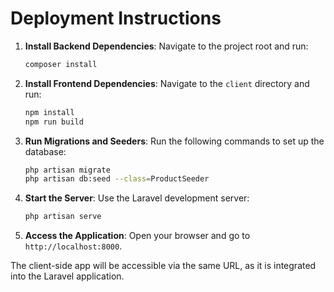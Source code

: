 
# Deployment Instructions

1. **Install Backend Dependencies**:
   Navigate to the project root and run:
   ```bash
   composer install
   ```

2. **Install Frontend Dependencies**:
   Navigate to the `client` directory and run:
   ```bash
   npm install
   npm run build
   ```

3. **Run Migrations and Seeders**:
   Run the following commands to set up the database:
   ```bash
   php artisan migrate
   php artisan db:seed --class=ProductSeeder
   ```

4. **Start the Server**:
   Use the Laravel development server:
   ```bash
   php artisan serve
   ```

5. **Access the Application**:
   Open your browser and go to `http://localhost:8000`.

The client-side app will be accessible via the same URL, as it is integrated into the Laravel application.
